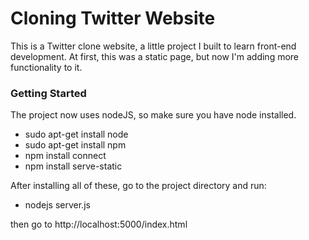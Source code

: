 # Cloning Twitter Website #

This is a Twitter clone website, a little project I built to  learn front-end development.
At first, this was a static page, but now I'm adding more functionality to it.

### Getting Started ###

The project now uses nodeJS, so make sure you have node installed.

* sudo apt-get install node
* sudo apt-get install npm
* npm install connect
* npm install serve-static

After installing all of these, go to the project directory and run:
* nodejs server.js

then go to http://localhost:5000/index.html

